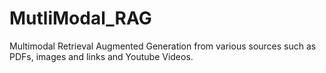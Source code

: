 # MutliModal_RAG
Multimodal Retrieval Augmented Generation from various sources such as PDFs, images and links and Youtube Videos.
